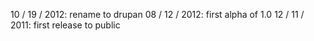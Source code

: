 10 / 19 / 2012: rename to drupan
08 / 12 / 2012: first alpha of 1.0
12 / 11 / 2011: first release to public
